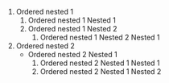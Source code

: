 1. Ordered nested 1
   1. Ordered nested 1 Nested 1
   1. Ordered nested 1 Nested 2
      1. Ordered nested 1 Nested 2 Nested 1
2. Ordered nested 2
    * Ordered nested 2 Nested 1
        1. Ordered nested 2 Nested 1 Nested 1
        1. Ordered nested 2 Nested 1 Nested 2
